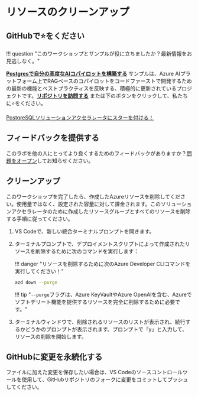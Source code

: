 # リソースのクリーンアップ

## GitHubで⭐️をください

!!! question "このワークショップとサンプルが役に立ちましたか？最新情報をお見逃しなく。"

**[Postgresで自分の高度なAIコパイロットを構築する](http://aka.ms/pg-byoac-repo/)** サンプルは、Azure AIプラットフォーム上でRAGベースのコパイロットをコードファーストで開発するための最新の機能とベストプラクティスを反映する、積極的に更新されているプロジェクトです。**[リポジトリを訪問する](http://aka.ms/pg-byoac-repo/)** または下のボタンをクリックして、私たちに⭐️をください。

<!-- ボタンを表示したい場所にこのタグを配置します。 -->
<a class="github-button" href="http://aka.ms/pg-byoac-repo/" data-color-scheme="no-preference: light; light: light; dark: dark;" data-size="large" data-show-count="true" aria-label="GitHubでaka.ms/pg-byoac-repoにスターを付ける"> PostgreSQLソリューションアクセラレータにスターを付ける！</a>

## フィードバックを提供する

このラボを他の人にとってより良くするためのフィードバックがありますか？[問題をオープン](http://aka.ms/pg-byoac-repo/)してお知らせください。

## クリーンアップ

このワークショップを完了したら、作成したAzureリソースを削除してください。使用量ではなく、設定された容量に対して課金されます。このソリューションアクセラレータのために作成したリソースグループとすべてのリソースを削除する手順に従ってください。

1. VS Codeで、新しい統合ターミナルプロンプトを開きます。

2. ターミナルプロンプトで、デプロイメントスクリプトによって作成されたリソースを削除するために次のコマンドを実行します：

    !!! danger "リソースを削除するために次のAzure Developer CLIコマンドを実行してください！"

    ```bash title=""
    azd down --purge
    ```

    !!! tip "`--purge`フラグは、Azure KeyVaultやAzure OpenAIを含む、Azureでソフトデリート機能を提供するリソースを完全に削除するために必要です。"

3. ターミナルウィンドウで、削除されるリソースのリストが表示され、続行するかどうかのプロンプトが表示されます。プロンプトで「y」と入力して、リソースの削除を開始します。

## GitHubに変更を永続化する

ファイルに加えた変更を保存したい場合は、VS Codeのソースコントロールツールを使用して、GitHubリポジトリのフォークに変更をコミットしてプッシュしてください。
